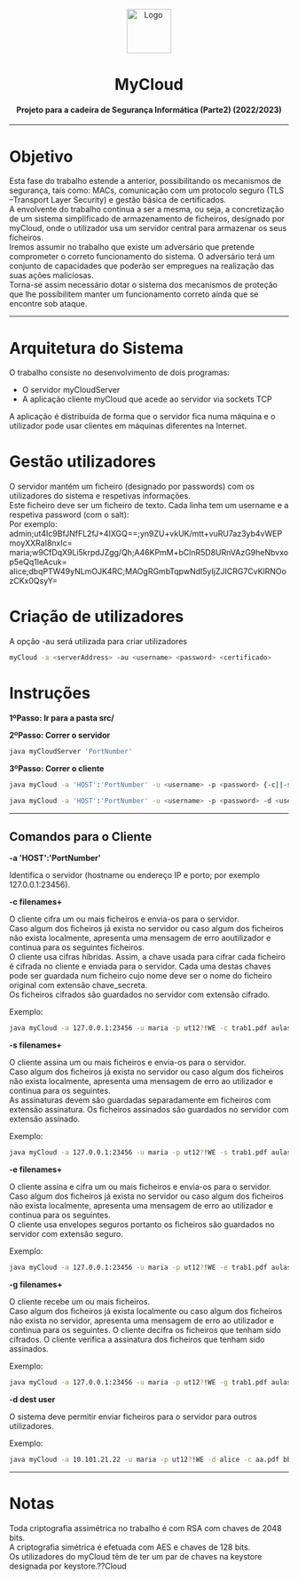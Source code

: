 <p align="center">
    <img src="https://cdn-icons-png.flaticon.com/512/2818/2818233.png" alt="Logo" width="80" height="80">
</p>

# <h1 align="center">MyCloud</h1>
<h4 align="center">Projeto para a cadeira de Segurança Informática (Parte2) (2022/2023)</h4>

<hr>

# Objetivo
Esta fase do trabalho estende a anterior, possibilitando os mecanismos de segurança, tais como: MACs, comunicação com um protocolo seguro (TLS –Transport Layer Security) e gestão básica de certificados. <br>
A envolvente do trabalho continua a ser a mesma, ou seja, a concretização de um sistema simplificado de armazenamento de ficheiros, designado por myCloud, onde o utilizador usa um servidor central para armazenar os seus ficheiros. <br>
Iremos assumir no trabalho que existe um adversário que pretende comprometer o correto funcionamento do sistema. O adversário terá um conjunto de capacidades que poderão ser empregues na realização das suas ações maliciosas.<br>
Torna-se assim necessário dotar o sistema dos mecanismos de proteção que lhe possibilitem manter um funcionamento correto ainda que se encontre sob ataque.

<hr>

# Arquitetura do Sistema

O trabalho consiste no desenvolvimento de dois programas:
* O servidor myCloudServer
* A aplicação cliente myCloud que acede ao servidor via sockets TCP

A aplicação é distribuída de forma que o servidor fica numa máquina e o utilizador pode usar clientes em máquinas diferentes na Internet.  

# Gestão utilizadores

O servidor mantém um ficheiro (designado por passwords) com os utilizadores do sistema e respetivas informações. <br>
Este ficheiro deve ser um ficheiro de texto. Cada linha tem um username e a respetiva password (com o salt): <br>
Por exemplo: <br>
admin;ut4Ic9BfJNfFL2fJ+4IXGQ==;yn9ZU+vkUK/mtt+vuRU7az3yb4vWEPmoyXXRaI8nxIc=
maria;w9CfDqX9Li5krpdJZgg/Qh;A46KPmM+bClnR5D8URnVAzG9heNbvxop5eQq1leAcuk=
alice;dbqPTW49yNLmOJK4RC;MAOgRGmbTqpwNdI5yIjZJICRG7CvKlRNOozCKx0QsyY=

# Criação de utilizadores

A opção -au será utilizada para criar utilizadores

```bash
myCloud -a <serverAddress> -au <username> <password> <certificado>
```

# Instruções   
**1ºPasso: Ir para a pasta src/**

**2ºPasso: Correr o servidor**

```bash
java myCloudServer 'PortNumber'
```
**3ºPasso: Correr o cliente** 

```bash
java myCloud -a 'HOST':'PortNumber' -u <username> -p <password> {-c||-s||-e||-g} {<filenames>}+ 
```
```bash
java myCloud -a 'HOST':'PortNumber' -u <username> -p <password> -d <username de destinatário> {-c||-s||-e} {<filenames>}+ 
```

<hr>

## Comandos para o Cliente

**-a 'HOST':'PortNumber'**

Identifica o servidor (hostname ou endereço IP e porto; por exemplo 127.0.0.1:23456). 

**-c filenames+**

O cliente cifra um ou mais ficheiros e envia-os para o servidor. <br>
Caso algum dos ficheiros já exista no servidor ou caso algum dos ficheiros não exista localmente, apresenta uma mensagem de erro aoutilizador e continua para os seguintes ficheiros. <br>
O cliente usa cifras híbridas. Assim, a chave usada para cifrar cada ficheiro é cifrada no cliente e enviada para o servidor. Cada uma destas chaves pode ser guardada num ficheiro cujo nome deve ser o nome do ficheiro original com extensão chave_secreta. <br>
Os ficheiros cifrados são guardados no servidor com extensão cifrado. <br> 

Exemplo: 
```bash
java myCloud -a 127.0.0.1:23456 -u maria -p ut12?!WE -c trab1.pdf aulas.doc
```

**-s filenames+** 

O cliente assina um ou mais ficheiros e envia-os para o servidor. <br>
Caso algum dos ficheiros já exista no servidor ou caso algum dos ficheiros não exista localmente, apresenta uma mensagem de erro ao
utilizador e continua para os seguintes.<br>
As assinaturas devem são guardadas separadamente em ficheiros com extensão assinatura. Os ficheiros assinados são guardados no servidor com extensão
assinado. 

Exemplo: 
```bash
java myCloud -a 127.0.0.1:23456 -u maria -p ut12?!WE -s trab1.pdf aulas.doc
```

**-e filenames+**

O cliente assina e cifra um ou mais ficheiros e envia-os para o servidor. <br>
Caso algum dos ficheiros já exista no servidor ou caso algum dos ficheiros não exista localmente, apresenta uma mensagem de
erro ao utilizador e continua para os seguintes. <br>
O cliente usa envelopes seguros portanto os ficheiros são guardados no servidor com extensão seguro.

Exemplo: 
```bash
java myCloud -a 127.0.0.1:23456 -u maria -p ut12?!WE -e trab1.pdf aulas.doc
```

**-g filenames+**

O cliente recebe um ou mais ficheiros. <br> 
Caso algum dos ficheiros já exista localmente ou caso algum dos ficheiros não exista no servidor, apresenta uma mensagem de erro ao utilizador e continua para os seguintes.
O cliente decifra os ficheiros que tenham sido cifrados.
O cliente verifica a assinatura dos ficheiros que tenham sido assinados.

Exemplo: 
```bash
java myCloud -a 127.0.0.1:23456 -u maria -p ut12?!WE -g trab1.pdf aulas.doc
```

**-d dest user**

O sistema deve permitir enviar ficheiros para o servidor para outros utilizadores.

Exemplo: 
```bash
java myCloud -a 10.101.21.22 -u maria -p ut12?!WE -d alice -c aa.pdf bb.txt
```

<hr>

# Notas 
Toda criptografia assimétrica no trabalho é com RSA com chaves de 2048 bits. <br>
A criptografia simétrica é efetuada com AES e chaves de 128 bits. <br>
Os utilizadores do myCloud têm de ter um par de chaves na keystore designada por keystore.??Cloud
